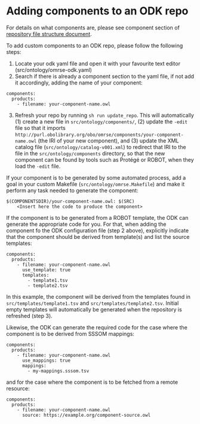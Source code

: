 
# Adding components to an ODK repo

For details on what components are, please see component section of [repository file structure document](../odk-workflows/RepositoryFileStructure.md).

To add custom components to an ODK repo, please follow the following steps:

1) Locate your odk yaml file and open it with your favourite text editor (src/ontology/omrse-odk.yaml)
2) Search if there is already a component section to the yaml file, if not add it accordingly, adding the name of your component:

```
components:
  products:
    - filename: your-component-name.owl
```

3) Refresh your repo by running `sh run update_repo`. This will automatically (1) create a new file in `src/ontology/components/`, (2) update the `-edit` file so that it imports `http://purl.obolibrary.org/obo/omrse/components/your-component-name.owl` (the IRI of your new component), and (3) update the XML catalog file (`src/ontology/catalog-v001.xml`) to redirect that IRI to the file in the `src/ontology/components` directory, so that the new component can be found by tools such as Protégé or ROBOT, when they load the `-edit` file.

If your component is to be generated by some automated process, add a goal in your custom Makefile (`src/ontology/omrse.Makefile`) and make it perform any task needed to generate the component:

```
$(COMPONENTSDIR)/your-component-name.owl: $(SRC)
	<Insert here the code to produce the component>
```

If the component is to be generated from a ROBOT template, the ODK can generate the appropriate code for you. For that, when adding the component fo the ODK configuration file (step 2 above), explicitly indicate that the component should be derived from template(s) and list the source templates:

```
components:
  products:
    - filename: your-component-name.owl
      use_template: true
      templates:
        - template1.tsv
        - template2.tsv
```

In this example, the component will be derived from the templates found in `src/templates/template1.tsv` and `src/templates/template2.tsv`. Initial empty templates will automatically be generated when the repository is refreshed (step 3).

Likewise, the ODK can generate the required code for the case where the component is to be derived from SSSOM mappings:

```
components:
  products:
    - filename: your-component-name.owl
      use_mappings: true
      mappings:
        - my-mappings.sssom.tsv
```

and for the case where the component is to be fetched from a remote resource:

```
components:
  products:
    - filename: your-component-name.owl
      source: https://example.org/component-source.owl
```

